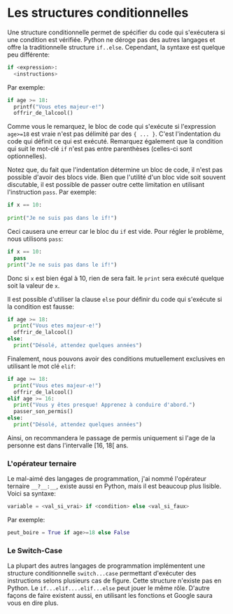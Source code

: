 # Les structures conditionnelles

Une structure conditionnelle permet de spécifier du code qui s'exécutera si une condition est vérifiée. Python ne déroge pas des autres langages et offre la traditionnelle structure `if..else`. Cependant, la syntaxe est quelque peu différente: 

```python
if <expression>:
  <instructions>
```

Par exemple: 

```python
if age >= 18:
  printf("Vous etes majeur-e!")
  offrir_de_lalcool()
```

Comme vous le remarquez, le bloc de code qui s'exécute si l'expression `age>=18` est vraie n'est pas délimité par des `{ ... }`. C'est l'indentation du code qui définit ce qui est exécuté. Remarquez également que la condition qui suit le mot-clé `if` n'est pas entre parenthèses (celles-ci sont optionnelles).

Notez que, du fait que l'indentation détermine un bloc de code, il n'est pas possible d'avoir des blocs vide. Bien que l'utilité d'un bloc vide soit souvent discutable, il est possible de passer outre cette limitation en utilisant l'instruction `pass`. Par exemple: 

```python
if x == 10:
  
print("Je ne suis pas dans le if!")
```

Ceci causera une erreur car le bloc du `if` est vide. Pour régler le problème, nous utilisons `pass`:

```python
if x == 10:
  pass
print("Je ne suis pas dans le if!")
```

Donc si `x` est bien égal à 10, rien de sera fait. le `print` sera exécuté quelque soit la valeur de `x`.

Il est possible d'utiliser la clause `else` pour définir du code qui s'exécute si la condition est fausse:  

```python
if age >= 18:
  print("Vous etes majeur-e!")
  offrir_de_lalcool()
else: 
  print("Désolé, attendez quelques années")
```

Finalement, nous pouvons avoir des conditions mutuellement exclusives en utilisant le mot clé `elif`: 

```python
if age >= 18:
  print("Vous etes majeur-e!")
  offrir_de_lalcool()
elif age >= 16:
  print("Vous y êtes presque! Apprenez à conduire d'abord.")
  passer_son_permis()
else: 
  print("Désolé, attendez quelques années")
```

Ainsi, on recommandera le passage de permis uniquement si l'age de la personne est dans l'intervalle [16, 18[ ans.

### L'opérateur ternaire

Le mal-aimé des langages de programmation, j'ai nommé l'opérateur ternaire `__?__:__`, existe aussi en Python, mais il est beaucoup plus lisible. Voici sa syntaxe: 

```python
variable = <val_si_vrai> if <condition> else <val_si_faux>
```

Par exemple: 

```python
peut_boire = True if age>=18 else False
```

### Le Switch-Case

La plupart des autres langages de programmation implémentent une structure conditionnelle `switch...case` permettant d'exécuter des instructions selons plusieurs cas de figure. Cette structure n'existe pas en Python. Le `if...elif....elif...else` peut jouer le même rôle. D'autre façons de faire existent aussi, en utilisant les fonctions et Google saura vous en dire plus.